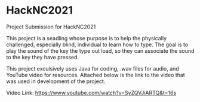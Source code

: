 # HackNC2021
Project Submission for HackNC2021

This project is a seadling whose purpose is to help the physically challenged, especially blind, individual to learn how to type. The goal is to play the sound of the key the type out load, so they can associate the sound to the key they have pressed.

This project exculsively uses Java for coding, .wav files for audio, and YouTube video for resources. Attached below is the link to the video that was used in development of the project.

Video Link: https://www.youtube.com/watch?v=SyZQVJiARTQ&t=16s
